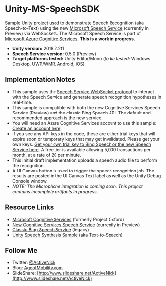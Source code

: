 # Unity-MS-SpeechSDK
Sample Unity project used to demonstrate Speech Recognition (aka Speech-to-Text) using the new [Microsoft Speech Service](https://docs.microsoft.com/en-us/azure/cognitive-services/Speech-Service/) (currently in Preview) via WebSockets. The Microsoft Speech Service is part of [Microsoft Azure Cognitive Services](https://www.microsoft.com/cognitive-services). **This is a work in progress**. 

* **Unity version:** 2018.2.2f1
* **Speech Service version:** 0.5.0 (Preview)
* **Target platforms tested:** Unity Editor/Mono (*to be tested*: Windows Desktop, UWP/WMR, Android, iOS)

## Implementation Notes
* This sample uses the [Speech Service WebSocket protocol](https://docs.microsoft.com/en-us/azure/cognitive-services/speech/api-reference-rest/websocketprotocol) to interact with the Speech Service and generate speech recognition hypotheses in real-time.
* This sample is compatible with both the new Cognitive Services Speech Service (Preview) and the classic Bing Speech API. The default and recommended approach is the new service.
* You will need an Azure Cognitive Services account to use this sample: [Create an account here](https://docs.microsoft.com/azure/cognitive-services/cognitive-services-apis-create-account).
* If you see any API keys in the code, these are either trial keys that will expire soon or temporary keys that may get invalidated. Please get your own keys. [Get your own trial key to Bing Speech or the new Speech Service here](https://azure.microsoft.com/try/cognitive-services). A free tier is available allowing 5,000 transactions per month, at a rate of 20 per minute.
* This initial draft implementation uploads a speech audio file to perform the recognition.
* A UI Canvas button is used to trigger the speech recognition job. The results are posted in the UI Canvas Text label as well as the Unity Debug Console window.
* *NOTE: The Microphone integration is coming soon. This project contains incomplete artifacts in progress*.

## Resource Links
* [Microsoft Cognitive Services](https://www.microsoft.com/cognitive-services) (formerly Project Oxford)
* [New Cognitive Services Speech Service](https://docs.microsoft.com/en-us/azure/cognitive-services/Speech-Service/) (currently in Preview)
* [Classic Bing Speech Service](https://docs.microsoft.com/en-us/azure/cognitive-services/Speech/home) (legacy)
* [Unity Speech Synthesis Sample](https://github.com/ActiveNick/Unity-Text-to-Speech) (aka Text-to-Speech)

## Follow Me
* Twitter: [@ActiveNick](http://twitter.com/ActiveNick)
* Blog: [AgeofMobility.com](http://AgeofMobility.com)
* SlideShare: [http://www.slideshare.net/ActiveNick](http://www.slideshare.net/ActiveNick)

